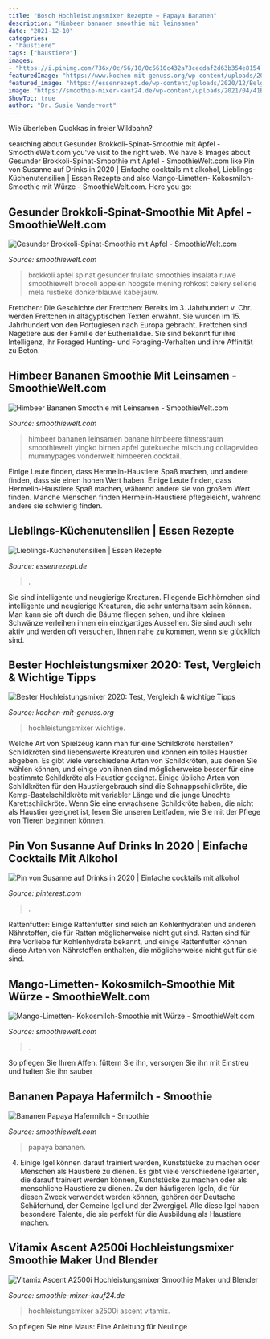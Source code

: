 ```yaml
---
title: "Bosch Hochleistungsmixer Rezepte ~ Papaya Bananen"
description: "Himbeer bananen smoothie mit leinsamen"
date: "2021-12-10"
categories:
- "haustiere"
tags: ["haustiere"]
images:
- "https://i.pinimg.com/736x/0c/56/10/0c5610c432a73cecdaf2d63b354e8154.jpg"
featuredImage: "https://www.kochen-mit-genuss.org/wp-content/uploads/2019/04/bester-Hochleistungsmixer-Test.jpg"
featured_image: "https://essenrezept.de/wp-content/uploads/2020/12/Belgische-Waffelmaschine-1-971x1024.jpg"
image: "https://smoothie-mixer-kauf24.de/wp-content/uploads/2021/04/41Bl6ihM0nL._SL500_.jpg"
ShowToc: true
author: "Dr. Susie Vandervort"
---
```



Wie überleben Quokkas in freier Wildbahn?

	

		
searching about Gesunder Brokkoli-Spinat-Smoothie mit Apfel - SmoothieWelt.com you've visit to the right web. We have 8 Images about Gesunder Brokkoli-Spinat-Smoothie mit Apfel - SmoothieWelt.com like Pin von Susanne auf Drinks in 2020 | Einfache cocktails mit alkohol, Lieblings-Küchenutensilien | Essen Rezepte and also Mango-Limetten- Kokosmilch-Smoothie mit Würze - SmoothieWelt.com. Here you go:
		
    
## Gesunder Brokkoli-Spinat-Smoothie Mit Apfel - SmoothieWelt.com

<img loading=lazy src="http://smoothiewelt.com/wp-content/uploads/2015/02/Brokkolie-Apfel-Smoothie.jpg" onerror="this.onerror=null;this.src='https://tse1.mm.bing.net/th?id=OIP.NeaXzD30VVqfuHUIFD8LaAHaLG&amp;pid=15.1';" alt="Gesunder Brokkoli-Spinat-Smoothie mit Apfel - SmoothieWelt.com">

_Source: smoothiewelt.com_

>brokkoli apfel spinat gesunder frullato smoothies insalata ruwe smoothiewelt brocoli appelen hoogste mening rohkost celery sellerie mela rustieke donkerblauwe kabeljauw. 

	

Frettchen: Die Geschichte der Frettchen: Bereits im 3. Jahrhundert v. Chr. werden Frettchen in altägyptischen Texten erwähnt. Sie wurden im 15. Jahrhundert von den Portugiesen nach Europa gebracht.
Frettchen sind Nagetiere aus der Familie der Eutherialidae. Sie sind bekannt für ihre Intelligenz, ihr Foraged Hunting- und Foraging-Verhalten und ihre Affinität zu Beton.

    
## Himbeer Bananen Smoothie Mit Leinsamen - SmoothieWelt.com

<img loading=lazy src="http://smoothiewelt.com/wp-content/uploads/2014/11/Himbeer-bananen-smoothie-mit-leinsamen-Yingko.jpg" onerror="this.onerror=null;this.src='https://tse4.mm.bing.net/th?id=OIP.gc44M0sR8J7xmQDrT1IzbAHaE8&amp;pid=15.1';" alt="Himbeer Bananen Smoothie mit Leinsamen - SmoothieWelt.com">

_Source: smoothiewelt.com_

>himbeer bananen leinsamen banane himbeere fitnessraum smoothiewelt yingko birnen apfel gutekueche mischung collagevideo mummypages vonderwelt himbeeren cocktail. 

	

Einige Leute finden, dass Hermelin-Haustiere Spaß machen, und andere finden, dass sie einen hohen Wert haben.
Einige Leute finden, dass Hermelin-Haustiere Spaß machen, während andere sie von großem Wert finden. Manche Menschen finden Hermelin-Haustiere pflegeleicht, während andere sie schwierig finden.

    
## Lieblings-Küchenutensilien | Essen Rezepte

<img loading=lazy src="https://essenrezept.de/wp-content/uploads/2020/12/Belgische-Waffelmaschine-1-971x1024.jpg" onerror="this.onerror=null;this.src='https://tse2.mm.bing.net/th?id=OIP.6RKqxR852852a-D3SagYhwHaHz&amp;pid=15.1';" alt="Lieblings-Küchenutensilien | Essen Rezepte">

_Source: essenrezept.de_

>. 

	

Sie sind intelligente und neugierige Kreaturen.
Fliegende Eichhörnchen sind intelligente und neugierige Kreaturen, die sehr unterhaltsam sein können. Man kann sie oft durch die Bäume fliegen sehen, und ihre kleinen Schwänze verleihen ihnen ein einzigartiges Aussehen. Sie sind auch sehr aktiv und werden oft versuchen, Ihnen nahe zu kommen, wenn sie glücklich sind.

    
## Bester Hochleistungsmixer 2020: Test, Vergleich &amp; Wichtige Tipps

<img loading=lazy src="https://www.kochen-mit-genuss.org/wp-content/uploads/2019/04/bester-Hochleistungsmixer-Test.jpg" onerror="this.onerror=null;this.src='https://tse3.mm.bing.net/th?id=OIP._hvHghrLdAEKKzLT_3SrIwAAAA&amp;pid=15.1';" alt="Bester Hochleistungsmixer 2020: Test, Vergleich &amp; wichtige Tipps">

_Source: kochen-mit-genuss.org_

>hochleistungsmixer wichtige. 

	

Welche Art von Spielzeug kann man für eine Schildkröte herstellen?
Schildkröten sind liebenswerte Kreaturen und können ein tolles Haustier abgeben. Es gibt viele verschiedene Arten von Schildkröten, aus denen Sie wählen können, und einige von ihnen sind möglicherweise besser für eine bestimmte Schildkröte als Haustier geeignet. Einige übliche Arten von Schildkröten für den Haustiergebrauch sind die Schnappschildkröte, die Kemp-Bastelschildkröte mit variabler Länge und die junge Unechte Karettschildkröte. Wenn Sie eine erwachsene Schildkröte haben, die nicht als Haustier geeignet ist, lesen Sie unseren Leitfaden, wie Sie mit der Pflege von Tieren beginnen können.

    
## Pin Von Susanne Auf Drinks In 2020 | Einfache Cocktails Mit Alkohol

<img loading=lazy src="https://i.pinimg.com/736x/0c/56/10/0c5610c432a73cecdaf2d63b354e8154.jpg" onerror="this.onerror=null;this.src='https://tse4.mm.bing.net/th?id=OIP.vBK8uaDFnXfTBynlzanMpgHaLH&amp;pid=15.1';" alt="Pin von Susanne auf Drinks in 2020 | Einfache cocktails mit alkohol">

_Source: pinterest.com_

>. 

	

Rattenfutter: Einige Rattenfutter sind reich an Kohlenhydraten und anderen Nährstoffen, die für Ratten möglicherweise nicht gut sind.
Ratten sind für ihre Vorliebe für Kohlenhydrate bekannt, und einige Rattenfutter können diese Arten von Nährstoffen enthalten, die möglicherweise nicht gut für sie sind.

    
## Mango-Limetten- Kokosmilch-Smoothie Mit Würze - SmoothieWelt.com

<img loading=lazy src="http://smoothiewelt.com/wp-content/uploads/2014/09/Mango-limetten-kokosmilch-smoothie-300x268.jpg" onerror="this.onerror=null;this.src='https://tse4.mm.bing.net/th?id=OIP.-8ErIYQbCsyjvUmZPcXGQQAAAA&amp;pid=15.1';" alt="Mango-Limetten- Kokosmilch-Smoothie mit Würze - SmoothieWelt.com">

_Source: smoothiewelt.com_

>. 

	

So pflegen Sie Ihren Affen: füttern Sie ihn, versorgen Sie ihn mit Einstreu und halten Sie ihn sauber

    
## Bananen Papaya Hafermilch - Smoothie

<img loading=lazy src="http://smoothiewelt.com/wp-content/uploads/2014/09/Papaya-Bananen-Smoothie-300x221.jpg" onerror="this.onerror=null;this.src='https://tse2.mm.bing.net/th?id=OIP.ZRZ9N1twlI3lidNTM57hBQAAAA&amp;pid=15.1';" alt="Bananen Papaya Hafermilch - Smoothie">

_Source: smoothiewelt.com_

>papaya bananen. 

	

4. Einige Igel können darauf trainiert werden, Kunststücke zu machen oder Menschen als Haustiere zu dienen.
Es gibt viele verschiedene Igelarten, die darauf trainiert werden können, Kunststücke zu machen oder als menschliche Haustiere zu dienen. Zu den häufigeren Igeln, die für diesen Zweck verwendet werden können, gehören der Deutsche Schäferhund, der Gemeine Igel und der Zwergigel. Alle diese Igel haben besondere Talente, die sie perfekt für die Ausbildung als Haustiere machen.

    
## Vitamix Ascent A2500i Hochleistungsmixer Smoothie Maker Und Blender

<img loading=lazy src="https://smoothie-mixer-kauf24.de/wp-content/uploads/2021/04/41Bl6ihM0nL._SL500_.jpg" onerror="this.onerror=null;this.src='https://tse4.mm.bing.net/th?id=OIP.CDjQlEBxshK4Xfg8XDkSiAHaHa&amp;pid=15.1';" alt="Vitamix Ascent A2500i Hochleistungsmixer Smoothie Maker und Blender">

_Source: smoothie-mixer-kauf24.de_

>hochleistungsmixer a2500i ascent vitamix. 

	

So pflegen Sie eine Maus: Eine Anleitung für Neulinge


